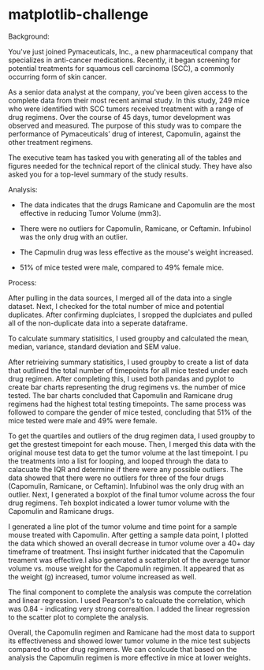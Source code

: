 # matplotlib-challenge

Background:

You've just joined Pymaceuticals, Inc., a new pharmaceutical company that specializes in anti-cancer medications. Recently, it began screening for potential treatments for squamous cell carcinoma (SCC), a commonly occurring form of skin cancer.

As a senior data analyst at the company, you've been given access to the complete data from their most recent animal study. In this study, 249 mice who were identified with SCC tumors received treatment with a range of drug regimens. Over the course of 45 days, tumor development was observed and measured. The purpose of this study was to compare the performance of Pymaceuticals’ drug of interest, Capomulin, against the other treatment regimens.

The executive team has tasked you with generating all of the tables and figures needed for the technical report of the clinical study. They have also asked you for a top-level summary of the study results.

Analysis:

- The data indicates that the drugs Ramicane and Capomulin are the most effective in reducing Tumor Volume (mm3). 

- There were no outliers for Capomulin, Ramicane, or Ceftamin. Infubinol was the only drug with an outlier.

- The Capmulin drug was less effective as the mouse's weight increased.

- 51% of mice tested were male, compared to 49% female mice.

Process:

After pulling in the data sources, I merged all of the data into a single dataset. Next, I checked for the total number of mice and potential duplicates. After confirming duplciates, I sropped the duplciates and pulled all of the non-duplicate data into a seperate dataframe.

To calculate summary statisitics, I used groupby and calculated the mean, median, variance, standard deviation and SEM value.

After retrieiving summary statisitics, I used groupby to create a list of data that outlined the total number of timepoints for all mice tested under each drug regimen. After completing this, I used both pandas and pyplot to create bar charts representing the drug regimens vs. the number of mice tested. The bar charts concluded that Capomulin and Ramicane drug regimens had the highest total testing timepoints. The same process was followed to compare the gender of mice tested, concluding that 51% of the mice tested were male and 49% were female.

To get the quartiles and outliers of the drug regimen data, I used groupby to get the grestest timepoint for each mouse. Then, I merged this data with the original mouse test data to get the tumor volume at the last timepoint. I pu the treatments into a list for looping, and looped through the data to calacuate the IQR and determine if there were any possible outliers. The data showed that there were no outliers for three of the four drugs (Capomulin, Ramicane, or Ceftamin). Infubinol was the only drug with an outlier. Next, I generated a boxplot of the final tumor volume across the four drug regimens. Teh boxplot indicated a lower tumor volume with the Capomulin and Ramicane drugs.

I generated a line plot of the tumor volume and time point for a sample mouse treated with Capomulin. After getting a sample data point, I plotted the data which showed an overall decrease in tumor volume over a 40+ day timeframe of treatment. Thsi insight further inidcated that the Capomulin treament was effective.I also generated a scatterplot of the average tumor volume vs. mouse weight for the Capomulin regimen. It appeared that as the weight (g) increased, tumor volume increased as well. 

The final component to complete the analysis was compute the correlation and linear regression. I used Pearson's to calcuate the correlation, which was 0.84 - indicating very strong correaltion. I added the linear regression to the scatter plot to complete the analysis. 

Overall, the Capomulin regimen and Ramicane had the most data to support its effectiveness and showed lower tumor volume in the mice test subjects compared to other drug regimens. We can conlcude that based on the analysis the Capomulin regimen is more effective in mice at lower weights.












